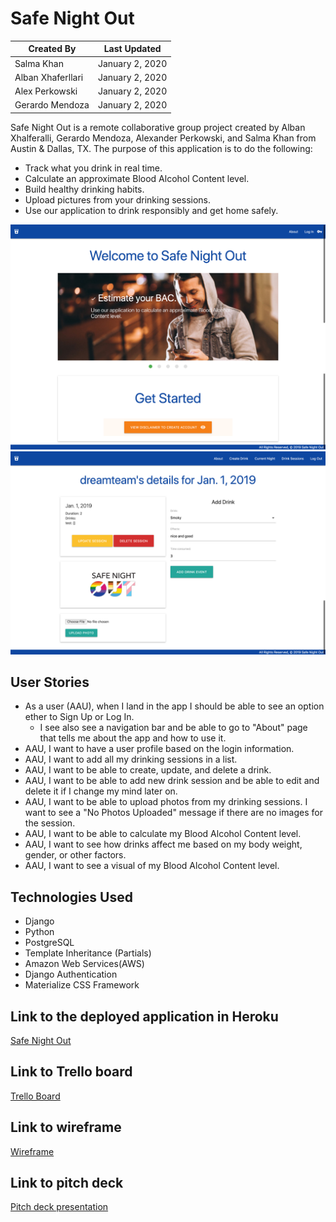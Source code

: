 # Safe Night Out

Created By | Last Updated
-----------|--------------
Salma Khan | January 2, 2020
Alban Xhaferllari | January 2, 2020
Alex Perkowski | January 2, 2020
Gerardo Mendoza | January 2, 2020

Safe Night Out is a remote collaborative group project created by Alban Xhalferalli, Gerardo Mendoza, Alexander Perkowski, and Salma Khan from Austin & Dallas, TX. The purpose of this application is to do the following: 
* Track what you drink in real time.
* Calculate an approximate Blood Alcohol Content level.
* Build healthy drinking habits.
* Upload pictures from your drinking sessions. 
* Use our application to drink responsibly and get home safely.


![home page](./main_app/static/images/safenightout.png)
![details page](./main_app/static/images/drinksession.png)


## User Stories 
* As a user (AAU), when I land in the app I should be able to see an option ether to Sign Up or Log In. 
    * I see also see a navigation bar and be able to go to "About" page that tells me about the app and how to use it.
* AAU, I want to have a user profile based on the login information. 
* AAU, I want to add all my drinking sessions in a list.
* AAU, I want to be able to create, update, and delete a drink. 
* AAU, I want to be able to add new drink session and be able to edit and delete it if I change my mind later on.   
* AAU, I want to be able to upload photos from my drinking sessions. I want to see a "No Photos Uploaded" message if there are no images for the session.
* AAU, I want to be able to calculate my Blood Alcohol Content level.
* AAU, I want to see how drinks affect me based on my body weight, gender, or other factors.
* AAU, I want to see a visual of my Blood Alcohol Content level.  

## Technologies Used
* Django
* Python
* PostgreSQL
* Template Inheritance (Partials)
* Amazon Web Services(AWS)
* Django Authentication
* Materialize CSS Framework


## Link to the deployed application in Heroku
[Safe Night Out](http://saf3nightout.herokuapp.com/)

## Link to Trello board
[Trello Board](https://trello.com/b/eobNgEkN/project-3)

## Link to wireframe 
[Wireframe](https://pr.to/9951J5/)

## Link to pitch deck 
[Pitch deck presentation](https://docs.google.com/presentation/d/1j0e2z1oQUXVFTgXBdu9JAL2-PfTUG1YLmCuoOb15XcQ/edit#slide=id.g7bbe74316e_2_85)